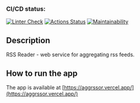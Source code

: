 ### CI/CD status:
[![Linter Check](https://github.com/zhenia-chugaev/rss/actions/workflows/linter-check.yml/badge.svg)](https://github.com/zhenia-chugaev/rss/actions/workflows/linter-check.yml)
[![Actions Status](https://github.com/anorone/frontend-project-11/workflows/hexlet-check/badge.svg)](https://github.com/anorone/frontend-project-11/actions)
[![Maintainability](https://api.codeclimate.com/v1/badges/53a65528c9f88a33ae98/maintainability)](https://codeclimate.com/github/zhenia-chugaev/rss/maintainability)

## Description
RSS Reader - web service for aggregating rss feeds.

## How to run the app
The app is available at [https://aggrssor.vercel.app/](https://aggrssor.vercel.app/)
